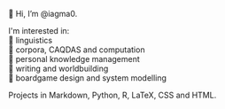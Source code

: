 👋 Hi, I’m @iagma0.

I'm interested in:<br>
📌 linguistics<br>
📌 corpora, CAQDAS and computation<br>
📌 personal knowledge management<br>
📌 writing and worldbuilding<br>
📌 boardgame design and system modelling

Projects in Markdown, Python, R, LaTeX, CSS and HTML.
